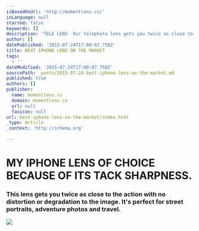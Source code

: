 ```yaml
---
isBasedOnUrl: 'http://momentlens.co/'
inLanguage: null
starred: false
keywords: []
description: 'TELE LENS  Our telephoto lens gets you twice as close to the action with no distortion or degradation to the image. It’s perfect for street portraits, adventure'
author: []
datePublished: '2015-07-24T17:00:07.758Z'
title: BEST IPHONE LENS ON THE MARKET
tags:
  - ''
dateModified: '2015-07-24T17:00:07.758Z'
sourcePath: _posts/2015-07-24-best-iphone-lens-on-the-market.md
published: true
authors: []
publisher:
  name: momentlens.co
  domain: momentlens.co
  url: null
  favicon: null
url: best-iphone-lens-on-the-market/index.html
_type: Article
_context: 'http://schema.org'

---
```

# MY IPHONE LENS OF CHOICE BECAUSE OF ITS TACK SHARPNESS.

### This lens gets you twice as close to the action with no distortion or degradation to the image. It's perfect for street portraits, adventure photos and travel.
![](https://the-grid-user-content.s3-us-west-2.amazonaws.com/89539e07-b08a-4125-b275-96efa8d4782f.jpg)